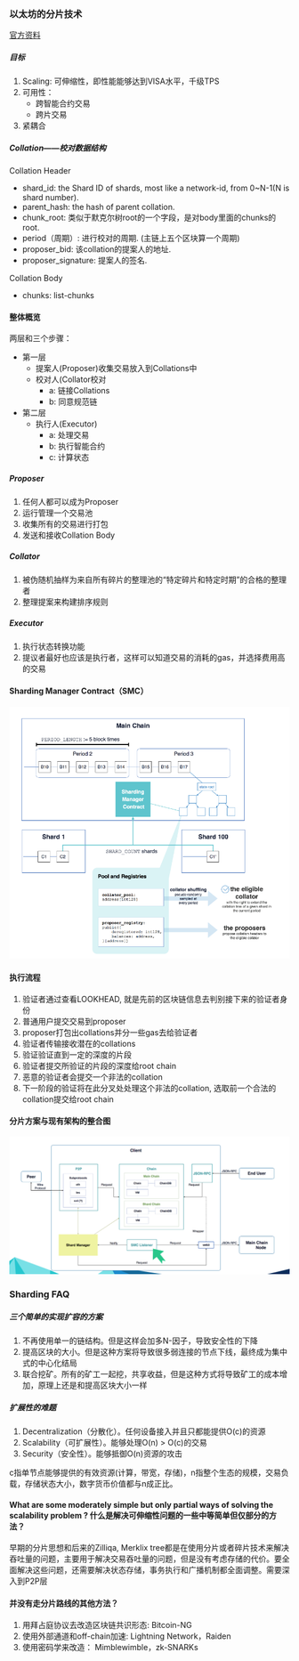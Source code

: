 ### 以太坊的分片技术
[官方资料](https://github.com/ethereum/wiki/wiki/Sharding-introduction-R&D-compendium)

##### 目标
1. Scaling: 可伸缩性，即性能能够达到VISA水平，千级TPS
2. 可用性：
   - 跨智能合约交易
   - 跨片交易
3. 紧耦合

##### Collation——校对数据结构
Collation Header
- shard_id: the Shard ID of shards, most like a network-id, from 0~N-1(N is shard number).
- parent_hash: the hash of parent collation.
- chunk_root: 类似于默克尔树root的一个字段，是对body里面的chunks的root.
- period（周期）: 进行校对的周期. (主链上五个区块算一个周期)
- proposer_bid: 该collation的提案人的地址.
- proposer_signature: 提案人的签名.

Collation Body
- chunks: list-chunks

#### 整体概览
两层和三个步骤：
- 第一层
  - 提案人(Proposer)收集交易放入到Collations中
  - 校对人(Collator校对
    - a: 链接Collations
    - b: 同意规范链
- 第二层
  - 执行人(Executor)
    - a: 处理交易
    - b: 执行智能合约
    - c: 计算状态

##### Proposer
1. 任何人都可以成为Proposer
2. 运行管理一个交易池
3. 收集所有的交易进行打包
4. 发送和接收Collation Body

##### Collator
1. 被伪随机抽样为来自所有碎片的整理池的“特定碎片和特定时期”的合格的整理者
2. 整理提案来构建排序规则

##### Executor
1. 执行状态转换功能
2. 提议者最好也应该是执行者，这样可以知道交易的消耗的gas，并选择费用高的交易

#### Sharding Manager Contract（SMC）
![SMC Architecture](../static/smc_architecture.png)


#### 执行流程
1. 验证者通过查看LOOKHEAD, 就是先前的区块链信息去判别接下来的验证者身份
2. 普通用户提交交易到proposer
3. proposer打包出collations并分一些gas去给验证者
4. 验证者传输接收潜在的collations
5. 验证验证直到一定的深度的片段
6. 验证者提交所验证的片段的深度给root chain
7. 恶意的验证者会提交一个非法的collation
8. 下一阶段的验证将在此分叉处处理这个非法的collation, 选取前一个合法的collation提交给root chain

#### 分片方案与现有架构的整合图
![Eth_Sharding Architecture](../static/eth_sharding_architecture.png)


### Sharding FAQ
##### 三个简单的实现扩容的方案
1. 不再使用单一的链结构。但是这样会加多N-因子，导致安全性的下降
2. 提高区块的大小。但是这种方案将导致很多弱连接的节点下线，最终成为集中式的中心化结局
3. 联合挖矿。所有的矿工一起挖，共享收益，但是这种方式将导致矿工的成本增加，原理上还是和提高区块大小一样

##### 扩展性的难题
1. Decentralization（分散化）。任何设备接入并且只都能提供O(c)的资源
2. Scalability（可扩展性）。能够处理O(n) > O(c)的交易
3. Security（安全性）。能够抵御O(n)资源的攻击

c指单节点能够提供的有效资源(计算，带宽，存储)，n指整个生态的规模，交易负载，存储状态大小，数字货币价值都与n成正比。

#### What are some moderately simple but only partial ways of solving the scalability problem ? 什么是解决可伸缩性问题的一些中等简单但仅部分的方法？
早期的分片思想和后来的Zilliqa, Merklix tree都是在使用分片或者碎片技术来解决吞吐量的问题，主要用于解决交易吞吐量的问题，但是没有考虑存储的代价。要全面解决这些问题，还需要解决状态存储，事务执行和广播机制都全面调整。需要深入到P2P层

#### 并没有走分片路线的其他方法？
1. 用拜占庭协议去改造区块链共识形态: Bitcoin-NG
2. 使用外部通道和off-chain加速: Lightning Network，Raiden
3. 使用密码学来改造： Mimblewimble，zk-SNARKs



